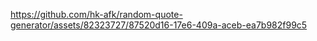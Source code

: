 

https://github.com/hk-afk/random-quote-generator/assets/82323727/87520d16-17e6-409a-aceb-ea7b982f99c5


